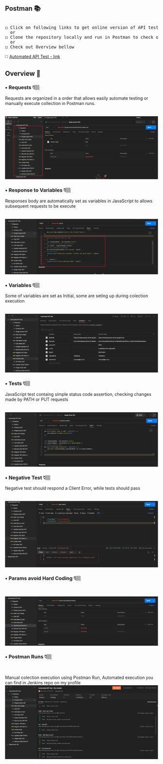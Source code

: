 ## Postman 📚
<pre> 
◻️ Click on following links to get online version of API test 🔎 
  or
◻️ Clone the repository locally and run in Postman to check out API test 
  or
◻️ Check out Overview bellow
</pre> 

◻️ [Automated API Test - link](https://www.postman.com/warped-zodiac-471013/workspace/public-collection/collection/29441403-54f601c6-5f12-4a20-822f-c7db5817198e?action=share&creator=29441403)

## Overview 🧐

### • Requests 👇🏼
 Requests are organized in a order that allows easily automate testing or manually execute collection in Postman runs.  
 <br></br>
![requests](https://github.com/anowacki10/Postman/blob/main/img/requests.png)

### • Response to Variables 👇🏼
 Responses body are automatically set as variables in JavaScript to allows subsequent requests to be execute  
 <br></br>
![set](https://github.com/anowacki10/Postman/blob/main/img/set.png)

### • Variables 👇🏼
 Some of variables are set as Initial, some are seting up during colection execution  
 <br></br>
![variables](https://github.com/anowacki10/Postman/blob/main/img/variables.png)

### • Tests 👇🏼
 JavaScript test containg simple status code assertion, checking changes made by PATH or PUT requests  
 <br></br>
![test](https://github.com/anowacki10/Postman/blob/main/img/test.png)

### • Negative Test 👇🏼
 Negative test should respond a Client Error, while tests should pass  
 <br></br>
![negative](https://github.com/anowacki10/Postman/blob/main/img/negative.png)

### • Params avoid Hard Coding 👇🏼
<br></br>
![params](https://github.com/anowacki10/Postman/blob/main/img/params.png)

### • Postman Runs 👇🏼
<br></br>
  Manual colection execution using Postman Run, Automated execution you can find in Jenkins repo on my profile  
![run](https://github.com/anowacki10/Postman/blob/main/img/run.png)


